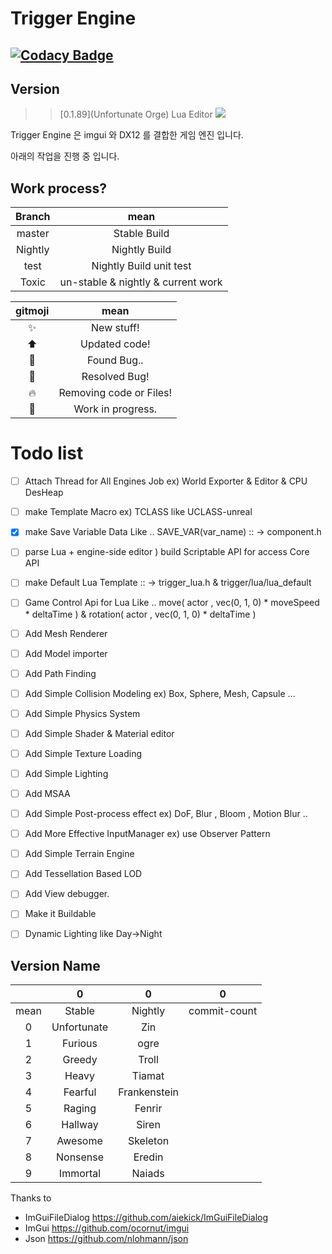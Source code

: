 # Trigger Engine 

## [![Codacy Badge](https://api.codacy.com/project/badge/Grade/a1dc6b1d49334d82a047f052b49521ff)](https://www.codacy.com/app/ToxicTrigger/trigger?utm_source=github.com&amp;utm_medium=referral&amp;utm_content=ToxicTrigger/trigger&amp;utm_campaign=Badge_Grade)


## Version
>>[0.1.89](Unfortunate Orge) Lua Editor
>>![](https://github.com/ToxicTrigger/trigger/blob/Toxic/image/0.1.89.gif)

Trigger Engine 은 imgui 와 DX12 를 결합한 게임 엔진 입니다.

아래의 작업을 진행 중 입니다. 


## Work process?

| Branch  |                mean                |
| :-----: | :--------------------------------: |
| master  |            Stable Build            |
| Nightly |           Nightly Build            |
|   test  |      Nightly Build unit test       |
|  Toxic  | un-stable & nightly & current work |

|    gitmoji     |          mean           |
| :------------: | :---------------------: |
|   :sparkles:   |       New stuff!        |
|   :arrow_up:   |      Updated code!      |
|     :bug:      |       Found Bug..       |
|    :wrench:    |      Resolved Bug!      |
|     :fire:     | Removing code or Files! |
| :construction: |    Work in progress.    |

# Todo list

- [ ] Attach Thread for All Engines Job ex) World Exporter & Editor & CPU DesHeap 
- [ ] make Template Macro ex) TCLASS like UCLASS-unreal
- [x] make Save Variable Data Like .. SAVE_VAR(var_name) :: -> component.h 
- [ ] parse Lua + engine-side editor ) build Scriptable API for access Core API
- [ ] make Default Lua Template :: -> trigger_lua.h & trigger/lua/lua_default
- [ ] Game Control Api for Lua Like .. move( actor , vec(0, 1, 0) * moveSpeed * deltaTime ) & rotation( actor , vec(0, 1, 0) * deltaTime )
- [ ] Add Mesh Renderer 
- [ ] Add Model importer
- [ ] Add Path Finding 
- [ ] Add Simple Collision Modeling ex) Box, Sphere, Mesh, Capsule ... 
- [ ] Add Simple Physics System
- [ ] Add Simple Shader & Material editor
- [ ] Add Simple Texture Loading 
- [ ] Add Simple Lighting 
- [ ] Add MSAA
- [ ] Add Simple Post-process effect ex) DoF, Blur , Bloom , Motion Blur .. 
- [ ] Add More Effective InputManager ex) use Observer Pattern
- [ ] Add Simple Terrain Engine 
- [ ] Add Tessellation Based LOD
- [ ] Add View debugger.
- [ ] Make it Buildable
- [ ] Dynamic Lighting like Day->Night 



## Version Name

|      |      0      |      0       |      0       |
| :--: | :---------: | :----------: | :----------: |
| mean |   Stable    |   Nightly    | commit-count |
|  0   | Unfortunate |     Zin      |              |
|  1   |   Furious   |     ogre     |              |
|  2   |   Greedy    |    Troll     |              |
|  3   |    Heavy    |    Tiamat    |              |
|  4   |   Fearful   | Frankenstein |              |
|  5   |   Raging    |    Fenrir    |              |
|  6   |   Hallway   |    Siren     |              |
|  7   |   Awesome   |   Skeleton   |              |
|  8   |  Nonsense   |    Eredin    |              |
|  9   |  Immortal   |    Naiads    |              |



Thanks to

- ImGuiFileDialog  https://github.com/aiekick/ImGuiFileDialog
- ImGui https://github.com/ocornut/imgui
- Json https://github.com/nlohmann/json
